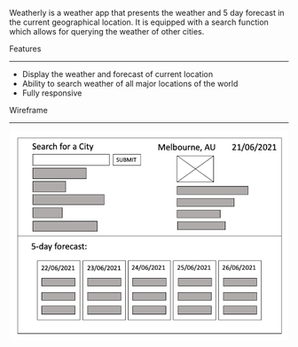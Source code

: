 Weatherly is a weather app that presents the weather and 5 day forecast in the current geographical location. It is equipped with a search function which allows for querying the weather of other cities.

Features

---

- Display the weather and forecast of current location
- Ability to search weather of all major locations of the world
- Fully responsive

Wireframe

---

![the initial wireframe for the weatherly project](./assets/img/wireframe.png)
